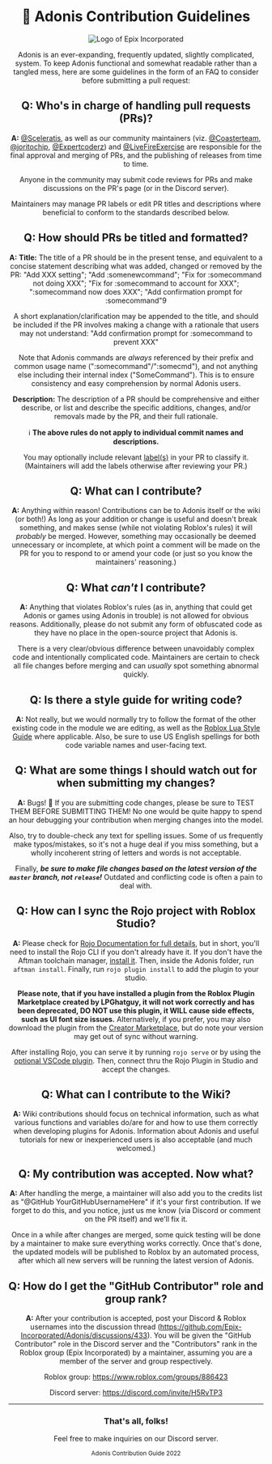 <div align="center">

# 📜 Adonis Contribution Guidelines

![Logo of Epix Incorporated](https://user-images.githubusercontent.com/81153405/175760639-fc3b2352-8066-48cc-b2e6-2ea0ad69e33e.png")

Adonis is an ever-expanding, frequently updated, slightly complicated, system. To keep Adonis functional and somewhat readable rather than a tangled mess, here are some guidelines in the form of an FAQ to consider before submitting a pull request:

## Q: Who's in charge of handling pull requests (PRs)?

**A:** [@Sceleratis](https://github.com/Sceleratis), as well as our community maintainers (viz. [@Coasterteam](https://github.com/Coasterteam), [@joritochip](https://github.com/joritochip), [@Expertcoderz](https://github.com/Expertcoderz)) and [@LiveFireExercise](https://github.com/LiveFireExercise) are responsible for the final approval and merging of PRs, and the publishing of releases from time to time.

Anyone in the community may submit code reviews for PRs and make discussions on the PR's page (or in the Discord server).

Maintainers may manage PR labels or edit PR titles and descriptions where beneficial to conform to the standards described below.

## Q: How should PRs be titled and formatted?

**A:** **Title:** The title of a PR should be in the present tense, and equivalent to a concise statement describing what was added, changed or removed by the PR: "Add XXX setting"; "Add :somenewcommand"; "Fix for :somecommand not doing XXX"; "Fix for :somecommand to account for XXX"; ":somecommand now does XXX"; "Add confirmation prompt for :somecommand"9

A short explanation/clarification may be appended to the title, and should be included if the PR involves making a change with a rationale that users may not understand: "Add confirmation prompt for :somecommand to prevent XXX"

Note that Adonis commands are _always_ referenced by their prefix and common usage name (":somecommand"/":somecmd"), and not anything else including their internal index ("SomeCommand"). This is to ensure consistency and easy comprehension by normal Adonis users.

**Description:** The description of a PR should be comprehensive and either describe, or list and describe the specific additions, changes, and/or removals made by the PR, and their full rationale.
  
ℹ️ **The above rules do not apply to individual commit names and descriptions.**

You may optionally include relevant [label(s)](https://github.com/Epix-Incorporated/Adonis/labels) in your PR to classify it. (Maintainers will add the labels otherwise after reviewing your PR.)

## Q: What can I contribute?

**A:** Anything within reason! Contributions can be to Adonis itself or the wiki (or both!) As long as your addition or change is useful and doesn't break something, and makes sense (while not violating Roblox's rules) it will *probably* be merged. However, something may occasionally be deemed unnecessary or incomplete, at which point a comment will be made on the PR for you to respond to or amend your code (or just so you know the maintainers' reasoning.)

## Q: What *can't* I contribute?

**A:** Anything that violates Roblox's rules (as in, anything that could get Adonis or games using Adonis in trouble) is not allowed for obvious reasons. Additionally, please do not submit any form of obfuscated code as they have no place in the open-source project that Adonis is.

There is a very clear/obvious difference between unavoidably complex code and intentionally complicated code. Maintainers are certain to check all file changes before merging and can *usually* spot something abnormal quickly.

## Q: Is there a style guide for writing code?

**A:** Not really, but we would normally try to follow the format of the other existing code in the module we are editing, as well as the [Roblox Lua Style Guide](https://roblox.github.io/lua-style-guide/) where applicable. Also, be sure to use US English spellings for both code variable names and user-facing text.

## Q: What are some things I should watch out for when submitting my changes?

**A:** Bugs! 🐛 If you are submitting code changes, please be sure to TEST THEM BEFORE SUBMITTING THEM! No one would be quite happy to spend an hour debugging your contribution when merging changes into the model.

Also, try to double-check any text for spelling issues. Some of us frequently make typos/mistakes, so it's not a huge deal if you miss something, but a wholly incoherent string of letters and words is not acceptable.

Finally, ***be sure to make file changes based on the latest version of the ``master`` branch, not ``release``!*** Outdated and conflicting code is often a pain to deal with.

## Q: How can I sync the Rojo project with Roblox Studio?

**A:** Please check for [Rojo Documentation for full details](https://rojo.space/docs/v7/getting-started/installation/), but in short, you'll need to install the Rojo CLI if you don't already have it. If you don't have the Aftman toolchain manager, [install it](https://github.com/LPGhatguy/aftman#installation). Then, inside the Adonis folder, run `aftman install`. Finally, run `rojo plugin install` to add the plugin to your studio.

**Please note, that if you have installed a plugin from the Roblox Plugin Marketplace created by LPGhatguy, it will not work correctly and has been deprecated, DO NOT use this plugin, it WILL cause side effects, such as UI font size issues.**
Alternatively, if you prefer, you may also download the plugin from the [Creator Marketplace](https://create.roblox.com/marketplace/asset/13916111004/Rojo), but do note your version may get out of sync without warning.

After installing Rojo, you can serve it by running `rojo serve` or by using the [optional VSCode plugin](https://marketplace.visualstudio.com/items?itemName=evaera.vscode-rojo). Then, connect thru the Rojo Plugin in Studio and accept the changes.

## Q: What can I contribute to the Wiki?

**A:** Wiki contributions should focus on technical information, such as what various functions and variables do/are for and how to use them correctly when developing plugins for Adonis. Information about Adonis and useful tutorials for new or inexperienced users is also acceptable (and much welcomed.)

## Q: My contribution was accepted. Now what?

**A:** After handling the merge, a maintainer will also add you to the credits list as "@GitHub YourGitHubUsernameHere" if it's your first contribution. If we forget to do this, and you notice, just us me know (via Discord or comment on the PR itself) and we'll fix it.

Once in a while after changes are merged, some quick testing will be done by a maintainer to make sure everything works correctly. Once that's done, the updated models will be published to Roblox by an automated process, after which all new servers will be running the latest version of Adonis.

## Q: How do I get the "GitHub Contributor" role and group rank?

**A:** After your contribution is accepted, post your Discord & Roblox usernames into the discussion thread (<https://github.com/Epix-Incorporated/Adonis/discussions/433>). You will be given the "GitHub Contributor" role in the Discord server and the "Contributors" rank in the Roblox group (Epix Incorporated) by a maintainer, assuming you are a member of the server and group respectively.

Roblox group: <https://www.roblox.com/groups/886423>

Discord server: <https://discord.com/invite/H5RvTP3>

---

### That's all, folks!

Feel free to make inquiries on our Discord server.
  
<sub>Adonis Contribution Guide 2022</sub>

</div>
